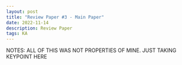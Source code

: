 ```yaml
---
layout: post
title: "Review Paper #3 - Main Paper"
date: 2022-11-14
description: Review Paper
tags: KA
---
```




NOTES: ALL OF THIS WAS NOT PROPERTIES OF MINE. 
JUST TAKING KEYPOINT HERE
